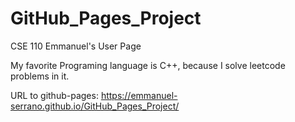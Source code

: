 # GitHub_Pages_Project
CSE 110
Emmanuel's User Page

My favorite Programing language is C++, because I solve leetcode problems in it.

URL to github-pages: https://emmanuel-serrano.github.io/GitHub_Pages_Project/
